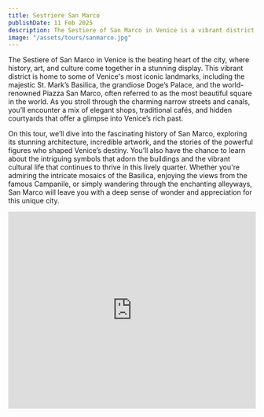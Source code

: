 ```yaml
---
title: Sestriere San Marco 
publishDate: 11 Feb 2025
description: The Sestiere of San Marco in Venice is a vibrant district filled with history, art, and culture. Home to iconic landmarks like St. Mark’s Basilica, Doge’s Palace, and Piazza San Marco, it’s a hub of Venice’s heritage. On this tour, explore the stunning architecture, fascinating artwork, and intriguing symbols of the area while learning about the powerful figures who shaped the city’s destiny. Whether admiring mosaics or strolling through hidden courtyards, San Marco offers a captivating experience of Venice’s rich past.
image: "/assets/tours/sanmarco.jpg"
---
```


The Sestiere of San Marco in Venice is the beating heart of the city, where history, art, and culture come together in a stunning display. This vibrant district is home to some of Venice's most iconic landmarks, including the majestic St. Mark’s Basilica, the grandiose Doge’s Palace, and the world-renowned Piazza San Marco, often referred to as the most beautiful square in the world. As you stroll through the charming narrow streets and canals, you’ll encounter a mix of elegant shops, traditional cafés, and hidden courtyards that offer a glimpse into Venice’s rich past.

On this tour, we’ll dive into the fascinating history of San Marco, exploring its stunning architecture, incredible artwork, and the stories of the powerful figures who shaped Venice’s destiny. You’ll also have the chance to learn about the intriguing symbols that adorn the buildings and the vibrant cultural life that continues to thrive in this lively quarter. Whether you're admiring the intricate mosaics of the Basilica, enjoying the views from the famous Campanile, or simply wandering through the enchanting alleyways, San Marco will leave you with a deep sense of wonder and appreciation for this unique city.

<iframe width="100%" height="400" src="https://www.youtube.com/embed/RSi-25ZB7_M?si=21Vr3Px9uW3y5DOR" title="YouTube video player" frameborder="0" allow="accelerometer; autoplay; clipboard-write; encrypted-media; gyroscope; picture-in-picture; web-share" referrerpolicy="strict-origin-when-cross-origin" allowfullscreen></iframe>
